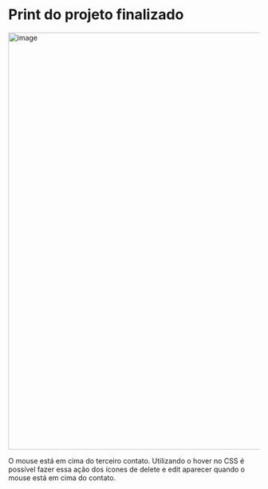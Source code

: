 <h1>Print do projeto finalizado</h1>

<img width="1021" height="838" alt="image" src="https://github.com/user-attachments/assets/0417874e-e289-4d58-8dab-b4f26855e10b" />

<p>O mouse está em cima do terceiro contato. Utilizando o hover no CSS é possível fazer essa ação dos ícones de delete e edit aparecer quando o mouse está em cima do contato.</p>
